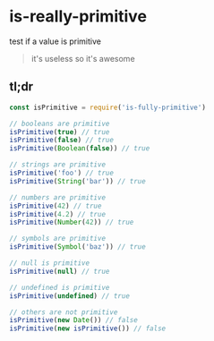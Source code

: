  # is-really-primitive

test if a value is primitive

> it's useless so it's awesome

## tl;dr

```javascript
const isPrimitive = require('is-fully-primitive')

// booleans are primitive
isPrimitive(true) // true
isPrimitive(false) // true
isPrimitive(Boolean(false)) // true

// strings are primitive
isPrimitive('foo') // true
isPrimitive(String('bar')) // true

// numbers are primitive
isPrimitive(42) // true
isPrimitive(4.2) // true
isPrimitive(Number(42)) // true

// symbols are primitive
isPrimitive(Symbol('baz')) // true

// null is primitive
isPrimitive(null) // true

// undefined is primitive
isPrimitive(undefined) // true

// others are not primitive
isPrimitive(new Date()) // false
isPrimitive(new isPrimitive()) // false
```
